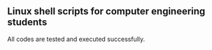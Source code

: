 ## Linux shell scripts for computer engineering students
All codes are tested and executed successfully.

